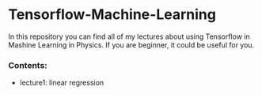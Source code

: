 # Tensorflow-Machine-Learning
In this repository you can find all of my lectures about using Tensorflow in Mashine Learning in Physics. If you are beginner, it could be useful for you.


### Contents:
- lecture1: linear regression
